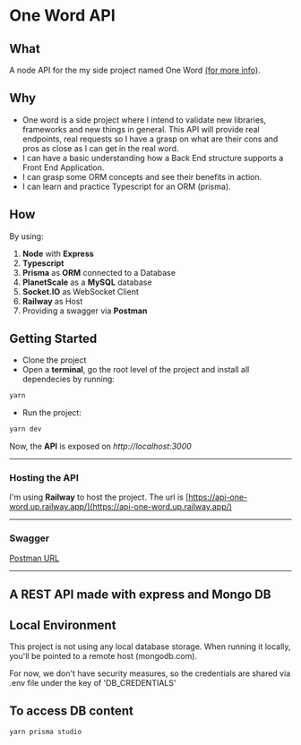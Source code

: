 # One Word API

## What

A node API for the my side project named One Word [(for more info)](https://github.com/mariobrusarosco/one-word).

## Why

- One word is a side project where I intend to validate new libraries, frameworks and new things in general. This API will provide real endpoints, real requests so I have a grasp on what are their cons and pros as close as I can get in the real word.
- I can have a basic understanding how a Back End structure supports a Front End Application.
- I can grasp some ORM concepts and see their benefits in action.
- I can learn and practice Typescript for an ORM (prisma).

## How

By using:

1. **Node** with **Express**
2. **Typescript**
3. **Prisma** as **ORM** connected to a Database
4. **PlanetScale** as a **MySQL** database
5. **Socket.IO** as WebSocket Client
6. **Railway** as Host
7. Providing a swagger via **Postman**

## Getting Started

- Clone the project
- Open a **terminal**, go the root level of the project and install all dependecies by running:

```bash
yarn
```

- Run the project:

```bash
yarn dev
```

Now, the **API** is exposed on _http://localhost:3000_

---

### Hosting the API

I'm using **Railway** to host the project. The url is [https://api-one-word.up.railway.app/](https://api-one-word.up.railway.app/)

---

### Swagger

[Postman URL](https://www.postman.com/mario-brusarosco/workspace/mario-brusarosco/collection/2930329-c069887a-c13d-4bee-8bda-e69e3f5b9163)

---

## A REST API made with express and Mongo DB

## Local Environment

This project is not using any local database storage.
When running it locally, you'll be pointed to a remote host (mongodb.com).

For now, we don't have security measures, so the credentials
are shared via .env file under the key of 'DB_CREDENTIALS'

## To access DB content

```
yarn prisma studio
```
